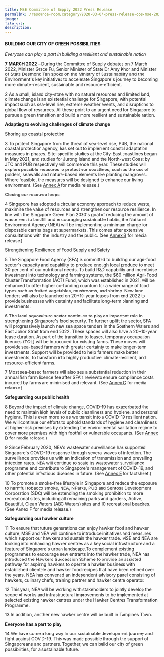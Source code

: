 ```yaml
---  
title: MSE Committee of Supply 2022 Press Release  
permalink: /resource-room/category/2020-03-07-press-release-cos-mse-2022/  
image:  
file_url:  
description:  
---  
```


#### BUILDING OUR CITY OF GREEN POSSIBILITIES

_Everyone can play a part in building a resilient and sustainable nation_

**7 MARCH 2022** – During the Committee of Supply debates on 7 March 2022, Minister Grace Fu, Senior Minister of State Dr Amy Khor and Minister of State Desmond Tan spoke on the Ministry of Sustainability and the Environment&#39;s key initiatives to accelerate Singapore&#39;s journey to becoming more climate-resilient, sustainable and resource-efficient.

2  As a small, island city-state with no natural resources and limited land, climate change is an existential challenge for Singapore, with potential impact such as sea-level rise, extreme weather events, and disruptions to global flow of resources. All these point to an urgent need for Singapore to pursue a green transition and build a more resilient and sustainable nation.

**Adapting to evolving challenges of climate change**

Shoring up coastal protection

3  To protect Singapore from the threat of sea-level rise, PUB, the national coastal protection agency, has set out to implement coastal adaptation measures in phases. Site-specific studies at the City-East coastlines began in May 2021, and studies for Jurong Island and the North-west Coast by JTC and PUB respectively will commence this year. These studies will explore possible measures to protect our coastlines, such as the use of polders, seawalls and nature-based elements like planting mangroves. Where feasible, the measures will be designed to enhance our living environment. (See [Annex A](/cos2022/resources/cos2022-annex-a-coastal-protection.pdf) for media release.)

Closing our resource loops

4  Singapore has adopted a circular economy approach to reduce waste, maximise the value of resources and strengthen our resource resilience. In line with the Singapore Green Plan 2030&#39;s goal of reducing the amount of waste sent to landfill and encouraging sustainable habits, the National Environment Agency (NEA) will be implementing a minimum charge for disposable carrier bags at supermarkets. This comes after extensive consultations with the industry and the public. (See [Annex B](/cos2022/resources/cos2022-annex-b-disposable-carrier-bag-charge.pdf) for media release.)

Strengthening Resilience of Food Supply and Safety

5  The Singapore Food Agency (SFA) is committed to building our agri-food sector&#39;s capacity and capability to produce enough local produce to meet 30 per cent of our nutritional needs. To build R&amp;D capability and incentivise investment into technology and farming systems, the $60 million Agri-Food Cluster Transformation (ACT) Fund, which was established in 2021, will be enhanced to offer higher co-funding quantum for a wider range of food types such as fruited vegetables, mushrooms, and shrimp. New land tenders will also be launched on 20+10-year leases from end 2022 to provide businesses with certainty and facilitate long-term planning and investments.

6  The local aquaculture sector continues to play an important role in strengthening Singapore&#39;s food security. To further uplift the sector, SFA will progressively launch new sea space tenders in the Southern Waters and East Johor Strait from end 2022. These spaces will also have a 20+10-year lease duration. As part of the transition to leases, temporary occupation licences (TOL) will be introduced for existing farms. These moves will provide sea-based farmers with greater certainty to make longer-term investments. Support will be provided to help farmers make better investments, to transform into highly productive, climate-resilient, and resource-efficient farms.

7  Most sea-based farmers will also see a substantial reduction in their annual fish farm licence fee after SFA&#39;s reviewto ensure compliance costs incurred by farms are minimised and relevant. (See [Annex C](/cos2022/resources/cos2022-annex-c-aquaculture-plan.pdf) for media release.)

**Safeguarding our public health**

8  Beyond the impact of climate change, COVID-19 has exacerbated the need to maintain high levels of public cleanliness and hygiene, and personal hygiene. This is even more so as we transit into a COVID-19 resilient nation. We will continue our efforts to uphold standards of hygiene and cleanliness at higher-risk premises by extending the environmental sanitation regime to cover more premises with high footfall or vulnerable occupants. (See [Annex D](/cos2022/resources/cos2022-annex-d-environmental-sanitation-regime.pdf) for media release.)

9  Since February 2020, NEA&#39;s wastewater surveillance has supported Singapore&#39;s COVID-19 response through several waves of infection. The surveillance provides us with an indication of transmission and prevailing infection rates. NEA will continue to scale its wastewater surveillance programme and contribute to Singapore&#39;s management of COVID-19, and other potential infectious diseases in future. (See [Annex E](/cos2022/resources/cos2022-annex-e-wastewater-surveillance-programme.pdf) for factsheet.)

10  To promote a smoke-free lifestyle in Singapore and reduce the exposure to harmful tobacco smoke, NEA, NParks, PUB and Sentosa Development Corporation (SDC) will be extending the smoking prohibition to more recreational sites, including all remaining parks and gardens, Active, Beautiful, Clean Waters (ABC Waters) sites and 10 recreational beaches. (See [Annex F](/cos2022/resources/cos2022-annex-f-smoking.pdf) for media release.)

**Safeguarding our hawker culture**

11  To ensure that future generations can enjoy hawker food and hawker culture, MSE and NEA will continue to introduce initiatives and measures which support our hawkers and sustain the hawker trade. MSE and NEA are looking into enhancing hawker centres as a key social infrastructure and a feature of Singapore&#39;s urban landscape.To complement existing programmes to encourage new entrants into the hawker trade, NEA has introduced the Hawkers Succession Scheme to provide an assisted pathway for aspiring hawkers to operate a hawker business with established clientele and hawker food recipes that have been refined over the years. NEA has convened an independent advisory panel consisting of hawkers, culinary chefs, training partner and hawker centre operator.

12  This year, NEA will be working with stakeholders to jointly develop the scope of works and infrastructural improvements to be implemented at selected existing hawker centres under the Hawker Centres Transformation Programme.

13  In addition, another new hawker centre will be built in Tampines Town.

**Everyone has a part to play**

14  We have come a long way in our sustainable development journey and fight against COVID-19. This was made possible through the support of Singaporeans and partners. Together, we can build our city of green possibilities, for a sustainable future.
